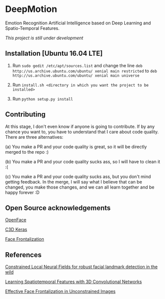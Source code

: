# DeepMotion
Emotion Recognition Artificial Intelligence based on Deep Learning and Spatio-Temporal Features.

*This project is still under development*

## Installation [Ubuntu 16.04 LTE]
1. Run `sudo gedit /etc/apt/sources.list` and change the line `deb http://us.archive.ubuntu.com/ubuntu/ xenial main restricted` to `deb http://us.archive.ubuntu.com/ubuntu/ xenial main universe`

2. Run `install.sh <directory in which you want the project to be installed>`

3. Run `python setup.py install`

## Contributing
At this stage, I don't even know if anyone is going to contribute. If by any chance you want to, you have to understand that I care about code quality. There are three alternatives:

(a) You make a PR and your code quality is great, so it will be directly merged to the repo :)

(b) You make a PR and your code quality sucks ass, so I will have to clean it :(

(c) You make a PR and your code quality sucks ass, but you don't mind getting feedback. In the merge, I will say what I believe that can be changed, you make those changes, and we can all learn together and be happy forever :D 

## Open Source acknowledgements

[OpenFace](https://github.com/TadasBaltrusaitis/OpenFace)

[C3D Keras](https://github.com/axon-research/c3d-keras)

[Face Frontalization](https://github.com/ChrisYang/facefrontalisation)

## References

[Constrained Local Neural Fields for robust facial landmark detection in the wild](https://www.cl.cam.ac.uk/~tb346/pub/papers/iccv2013.pdf)

[Learning Spatiotemporal Features with 3D Convolutional Networks](http://vlg.cs.dartmouth.edu/c3d/c3d_video.pdf)

[Effective Face Frontalization in Unconstrained Images](http://www.openu.ac.il/home/hassner/projects/frontalize)
